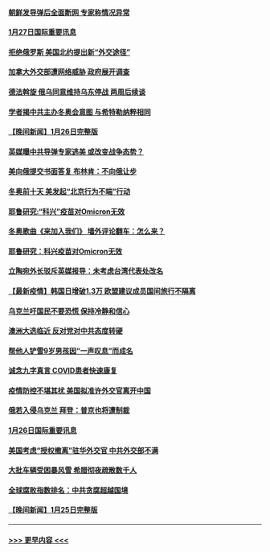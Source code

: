 #### [朝鲜发导弹后全面断网 专家称情况异常](../pages/prog202/a103331819.md?t=01272150) 
#### [1月27日国际重要讯息](../pages/prog202/a103331678.md?t=01272150) 
#### [拒绝俄罗斯 美国北约提出新“外交途径”](../pages/prog202/a103331560.md?t=01272150) 
#### [加拿大外交部遭网络威胁 政府展开调查](../pages/prog202/a103331245.md?t=01272150) 
#### [德法斡旋 俄乌同意维持乌东停战 两周后续谈](../pages/prog202/a103331401.md?t=01272150) 
#### [学者揭中共主办冬奥会意图 与希特勒纳粹相同](../pages/prog202/a103331347.md?t=01272150) 
#### [【晚间新闻】1月26日完整版](../pages/prog202/a103331359.md?t=01272150) 
#### [英媒曝中共导弹专家逃美 或改变战争态势？](../pages/prog202/a103331188.md?t=01272150) 
#### [美向俄提交书面答复 布林肯：不向俄让步](../pages/prog202/a103331175.md?t=01272150) 
#### [冬奥前十天 美发起“北京行为不端”行动](../pages/prog202/a103331165.md?t=01272150) 
#### [耶鲁研究:“科兴”疫苗对Omicron无效](../pages/prog202/a103331117.md?t=01272150) 
#### [冬奥歌曲《来加入我们》 墙外评论翻车：怎么来？](../pages/prog202/a103331116.md?t=01272150) 
#### [耶鲁研究：科兴疫苗对Omicron无效](../pages/prog202/a103331099.md?t=01272150) 
#### [立陶宛外长驳斥英媒报导：未考虑台湾代表处改名](../pages/prog202/a103331036.md?t=01272150) 
#### [【最新疫情】韩国日增破1.3万 欧盟建议成员国间旅行不隔离](../pages/prog202/a103330985.md?t=01272150) 
#### [乌克兰吁国民不要恐慌 保持冷静和信心](../pages/prog202/a103330728.md?t=01272150) 
#### [澳洲大选临近 反对党对中共态度转硬](../pages/prog202/a103330742.md?t=01272150) 
#### [帮他人铲雪9岁男孩因“一声叹息”而成名](../pages/prog202/a103330757.md?t=01272150) 
#### [诚念九字真言 COVID患者快速康复](../pages/prog202/a103330856.md?t=01272150) 
#### [疫情防控不堪其扰 美国拟准许外交官离开中国](../pages/prog202/a103330750.md?t=01272150) 
#### [俄若入侵乌克兰 拜登：普京也将遭制裁](../pages/prog202/a103330748.md?t=01272150) 
#### [1月26日国际重要讯息](../pages/prog202/a103330745.md?t=01272150) 
#### [美国考虑“授权撤离”驻华外交官 中共外交部不满](../pages/prog202/a103330659.md?t=01272150) 
#### [大批车辆受困暴风雪 希腊彻夜疏散数千人](../pages/prog202/a103330563.md?t=01272150) 
#### [全球腐败指数排名：中共贪腐超越国境](../pages/prog202/a103330564.md?t=01272150) 
#### [【晚间新闻】1月25日完整版](../pages/prog202/a103330464.md?t=01272150) 

----
#### [ >>> 更早内容 <<< ](../indexes/prog202-earlier.md)
